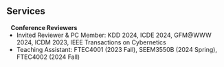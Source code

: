 ## Services

<h4 style="margin:0 10px 0;">Conference Reviewers</h4>

<!-- <ul style="margin:0 0 5px;">
  <li><a href="https://kdd.org"><autocolor>ACM SIGKDD Conference on Knowledge Discovery and Data Mining (KDD) 2024</autocolor></a></li>
  <li><a href="https://icde2024.github.io/"><autocolor>IEEE International Conference on Data Engineering (ICDE) 2024</autocolor></a></li>
  <li><a href="https://www.cloud-conf.net/icdm2023/"><autocolor>International Conference on Data Mining (ICDM) 2023</autocolor></a></li>
</ul> -->

<ul style="margin:0 0 5px;">
  <li>Invited Reviewer & PC Member: KDD 2024, ICDE 2024, GFM@WWW 2024, ICDM 2023, IEEE Transactions on Cybernetics</li>
  <li>Teaching Assistant: FTEC4001 (2023 Fall), SEEM3550B (2024 Spring), FTEC4002 (2024 Fall)</li>
</ul>

<!-- <h4 style="margin:0 10px 0;">Journal Reviewers</h4> -->

<!-- <ul style="margin:0 0 20px;">
  <li><a href="https://ieeexplore.ieee.org/"><autocolor>IEEE Transactions on Neural Networks and Learning Systems (TNNLS)</autocolor></a></li>
</ul> -->